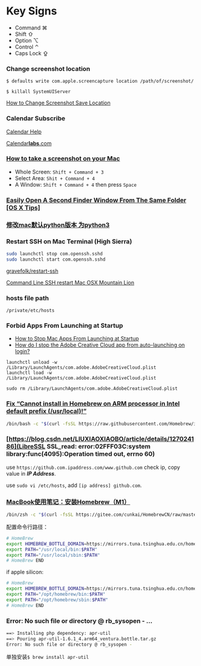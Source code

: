 # Key Signs

* Command ⌘
* Shift ⇧
* Option ⌥
* Control ⌃
* Caps Lock ⇪

### Change screenshot location

`$ defaults write com.apple.screencapture location /path/of/screenshot/`

`$ killall SystemUIServer`

[How to Change Screenshot Save Location](https://discussions.apple.com/docs/DOC-9081)


### Calendar Subscribe

[Calendar Help](https://support.apple.com/zh-cn/guide/calendar/subscribe-to-calendars-icl1022/mac)

[Calendar**labs**.com](https://www.calendarlabs.com/ical-calendar/)

### [How to take a screenshot on your Mac](https://support.apple.com/en-gb/HT201361)

- Whole Screen: `Shift + Command + 3`
- Select Area: `Shit + Command + 4`
- A Window: `Shift + Command + 4` then press `Space`


### [Easily Open A Second Finder Window From The Same Folder [OS X Tips]](https://www.cultofmac.com/228451/easily-open-a-second-finder-window-from-the-same-folder-os-x-tips/)


### [修改mac默认python版本 为python3](https://www.jianshu.com/p/ee8dd8d78232)


### Restart SSH on Mac Terminal (High Sierra)

```sh
sudo launchctl stop com.openssh.sshd
sudo launchctl start com.openssh.sshd
```

[gravefolk/restart-ssh](https://gist.github.com/gravefolk/96b79c321f7e6e52457f8a6fef603eac)

[Command Line SSH restart Mac OSX Mountain Lion](https://superuser.com/questions/478035/command-line-ssh-restart-mac-osx-mountain-lion)

### hosts file path

`/private/etc/hosts`

### Forbid Apps From Launching at Startup

- [How to Stop Mac Apps From Launching at Startup](https://www.pcmag.com/how-to/stop-mac-apps-from-launching-at-startup)
- [How do I stop the Adobe Creative Cloud app from auto-launching on login?](https://apple.stackexchange.com/a/138945/237294)

```shell
launchctl unload -w /Library/LaunchAgents/com.adobe.AdobeCreativeCloud.plist
launchctl load -w /Library/LaunchAgents/com.adobe.AdobeCreativeCloud.plist

sudo rm /Library/LaunchAgents/com.adobe.AdobeCreativeCloud.plist
```

### [Fix “Cannot install in Homebrew on ARM processor in Intel default prefix (/usr/local)!”](https://database.guide/fix-cannot-install-in-homebrew-on-arm-processor-in-intel-default-prefix-usr-local/)

```sh
/bin/bash -c "$(curl -fsSL https://raw.githubusercontent.com/Homebrew/install/HEAD/install.sh)"
```

### [https://blog.csdn.net/LIUXIAOXIAOBO/article/details/127024186](LibreSSL SSL_read: error:02FFF03C:system library:func(4095):Operation timed out, errno 60)

use `https://github.com.ipaddress.com/www.github.com` check ip, copy value in ***IP Address***.

use `sudo vi /etc/hosts`, add `[ip address] github.com`.


### [MacBook使用笔记：安装Homebrew（M1）](https://zhuanlan.zhihu.com/p/372576355)

```sh
/bin/zsh -c "$(curl -fsSL https://gitee.com/cunkai/HomebrewCN/raw/master/Homebrew.sh)"
```

配置命令行路径：

```sh
# HomeBrew
export HOMEBREW_BOTTLE_DOMAIN=https://mirrors.tuna.tsinghua.edu.cn/homebrew-bottles
export PATH="/usr/local/bin:$PATH"
export PATH="/usr/local/sbin:$PATH"
# HomeBrew END
```

if apple silicon:
```sh
# HomeBrew
export HOMEBREW_BOTTLE_DOMAIN=https://mirrors.tuna.tsinghua.edu.cn/homebrew-bottles
export PATH="/opt/homebrew/bin:$PATH"
export PATH="/opt/homebrew/sbin:$PATH"
# HomeBrew END
```

### Error: No such file or directory @ rb_sysopen - ...

```sh
==> Installing php dependency: apr-util
==> Pouring apr-util-1.6.1_4.arm64_ventura.bottle.tar.gz
Error: No such file or directory @ rb_sysopen - 
```

单独安装`$ brew install apr-util`